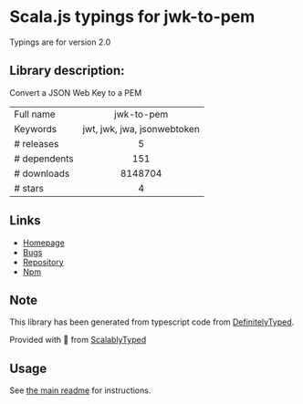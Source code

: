 
# Scala.js typings for jwk-to-pem

Typings are for version 2.0

## Library description:
Convert a JSON Web Key to a PEM

|                    |                 |
| ------------------ | :-------------: |
| Full name          | jwk-to-pem |
| Keywords           | jwt, jwk, jwa, jsonwebtoken |
| # releases         | 5 |
| # dependents       | 151 |
| # downloads        | 8148704 |
| # stars            | 4 |

## Links
- [Homepage](https://github.com/Brightspace/node-jwk-to-pem#readme)
- [Bugs](https://github.com/Brightspace/node-jwk-to-pem/issues)
- [Repository](https://github.com/Brightspace/node-jwk-to-pem)
- [Npm](https://www.npmjs.com/package/jwk-to-pem)
    


## Note
This library has been generated from typescript code from [DefinitelyTyped](https://definitelytyped.org).

Provided with :purple_heart: from [ScalablyTyped](https://github.com/oyvindberg/ScalablyTyped)

## Usage
See [the main readme](../../readme.md) for instructions.


